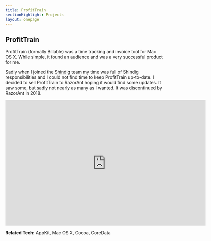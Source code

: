 ```yaml
---
title: ProfitTrain
sectionHighlight: Projects
layout: onepage
---
```


## ProfitTrain

ProfitTrain (formally Billable) was a time tracking and invoice tool for Mac OS X. While simple, it found an audience and was a very successful product for me. 

Sadly when I joined the [Shindig](/projects/shindig/) team my time was full of Shindig responsibilities and I could not find time to keep ProfitTrain up-to-date. I decided to sell ProfitTrain to RazorAnt hoping it would find some updates. It saw some, but sadly not nearly as many as I wanted. It was discontinued by RazorAnt in 2018.

<iframe src="https://player.vimeo.com/video/9553439" width="640" height="400" frameborder="0" allow="autoplay; fullscreen" allowfullscreen></iframe>

**Related Tech:** AppKit, Mac OS X, Cocoa, CoreData
